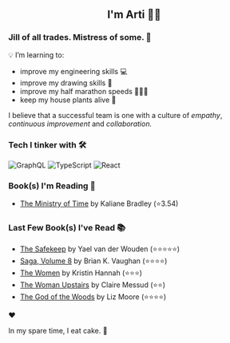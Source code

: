<div align="center">
  
  ## I'm Arti 👋🏽
  
</div>
  
### Jill of all trades. Mistress of some. 👑

💡 I’m learning to:
  - improve my engineering skills 💻
  - improve my drawing skills 🎨
  - improve my half marathon speeds 🏃🏽‍♀️
  - keep my house plants alive 🌱

I believe that a successful team is one with a culture of _empathy_, _continuous improvement_ and _collaboration._


### Tech I tinker with 🛠️  

![GraphQL](https://img.shields.io/badge/-GraphQL-E10098?logo=graphql&logoColor=white&style=flat)
![TypeScript](https://img.shields.io/badge/-TypeScript-3178C6?logo=typescript&logoColor=white&style=flat)
![React](https://img.shields.io/badge/-React-61DAFB?logo=react&logoColor=white&style=flat) 



### Book(s) I'm Reading 📖
<!-- GOODREADS-LIST:START -->
- [The Ministry of Time](https://www.goodreads.com/review/show/7053911190?utm_medium=api&utm_source=rss) by Kaliane Bradley (⭐️3.54)
<!-- GOODREADS-LIST:END -->

### Last Few Book(s) I've Read 📚
<!-- GOODREADS-READ-LIST:START -->
- [The Safekeep](https://www.goodreads.com/review/show/7521222460?utm_medium=api&utm_source=rss) by Yael van der Wouden (⭐⭐⭐⭐⭐)
- [Saga, Volume 8](https://www.goodreads.com/review/show/7345837725?utm_medium=api&utm_source=rss) by Brian K. Vaughan (⭐⭐⭐⭐)
- [The Women](https://www.goodreads.com/review/show/7059265189?utm_medium=api&utm_source=rss) by Kristin Hannah (⭐⭐⭐)
- [The Woman Upstairs](https://www.goodreads.com/review/show/3925440082?utm_medium=api&utm_source=rss) by Claire Messud (⭐⭐)
- [The God of the Woods](https://www.goodreads.com/review/show/7403311394?utm_medium=api&utm_source=rss) by Liz    Moore (⭐⭐⭐⭐)
<!-- GOODREADS-READ-LIST:END -->
❤️

In my spare time, I eat cake. 🍰
